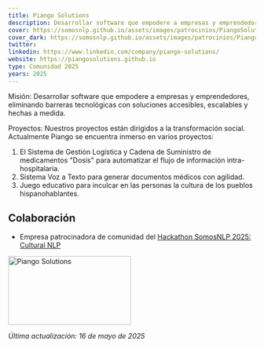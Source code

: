 ```yaml
---
title: Piango Solutions
description: Desarrollar software que empodere a empresas y emprendedores, eliminando barreras tecnológicas con soluciones accesibles, escalables y hechas a medida. 
cover: https://somosnlp.github.io/assets/images/patrocinios/PiangoSolutions.png
cover_dark: https://somosnlp.github.io/assets/images/patrocinios/PiangoSolutions_dark.png
twitter: 
linkedin: https://www.linkedin.com/company/piango-solutions/
website: https://piangosolutions.github.io
type: Comunidad 2025
years: 2025
---
```


Misión: Desarrollar software que empodere a empresas y emprendedores, eliminando barreras tecnológicas con soluciones accesibles, escalables y hechas a medida. 

Proyectos: Nuestros proyectos están dirigidos a la transformación social. Actualmente Piango se encuentra inmerso en varios proyectos:
1. El Sistema de Gestión Logística y Cadena de Suministro de medicamentos "Dosis" para automatizar el flujo de información intra-hospitalaria. 
2. Sistema Voz a Texto para generar documentos médicos con agilidad. 
3. Juego educativo para inculcar en las personas la cultura de los pueblos hispanohablantes.

## Colaboración

- Empresa patrocinadora de comunidad del [Hackathon SomosNLP 2025: Cultural NLP](https://somosnlp.org/hackathon)

<div class="flex justify-center">
    <img alt="Piango Solutions" width="250" height="140" 
    src="https://somosnlp.github.io/assets/images/patrocinios/PiangoSolutions.png" />
</div>

*Última actualización: 16 de mayo de 2025*

